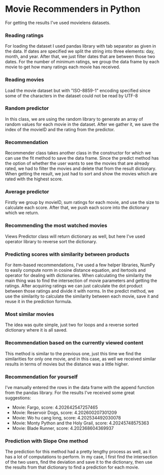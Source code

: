# Movie Recommenders in Python

For getting the results I've used movielens datasets.

### Reading ratings

For loading the dataset I used pandas library with tab separator as given in the data. If
dates are specified we split the string into three elements: day, month, and year. After
that, we just filter dates that are between those two dates. For the number of minimum
ratings, we group the data frame by each movie to get how many ratings each movie has
received.

### Reading movies

Load the movie dataset but with "ISO-8859-1" encoding specified since some of the characters in the dataset could not be read by UTF-8

### Random predictor

In this class, we are using the random library to generate an array of random values for
each movie in the dataset. After we gather it, we save the index of the movieID and the
rating from the predictor.

### Recommendation

Recommender class takes another class in the constructor for which we can use the
fit method to save the data frame. Since the predict method has the option of whether
the user wants to see the movies that are already rated, we had to filter the movies and
delete that from the result dictionary. When getting the result, we just had to sort and
show the movies which are rated with the highest score.

### Average predictor

Firstly we group by movieID, sum ratings for each movie, and use the size to calculate
each score. After that, we push each score into the dictionary which we return.

### Recommending the most watched movies

Views Predictor class will return dictionary as well, but here I’ve used operator library to
reverse sort the dictionary.

### Predicting scores with similarity between products

For item-based recommendations, I’ve used a few helper libraries, NumPy to easily
compute norm in cosine distance equation, and itertools and operator for dealing with
dictionaries. When calculating the similarity the main thing was to find the intersection
of movie parameters and getting the ratings. After acquiring ratings we can just calculate
the dot product between those ratings and divide it with norms. In the predict method,
we use the similarity to calculate the similarity between each movie, save it and reuse it
in the prediction formula.

### Most similar movies

The idea was quite simple, just two for loops and a reverse sorted dictionary where it is
all saved.

### Recommendation based on the currently viewed content

This method is similar to the previous one, just this time we find the similarities for only
one movie, and in this case, as well we received similar results in terms of movies but
the distance was a little higher.

### Recommendation for yourself

I’ve manually entered the rows in the data frame with the append function from the
pandas library. For the results I’ve received some great suggestions:

- Movie: Fargo, score: 4.202642547257465
- Movie: Reservoir Dogs, score: 4.202600207301209
- Movie: Wo hu cang long, score: 4.202534492030078
- Movie: Monty Python and the Holy Grail, score: 4.20245748575363
- Movie: Blade Runner, score: 4.202368604369937

### Prediction with Slope One method

The prediction for this method had a pretty lengthy process as well, as it has a lot of
computations to perform. In my case, I first find the intersection of the two users, find
the deviation and save it to the dictionary, then use the results from that dictionary to
find a prediction for each movie.
